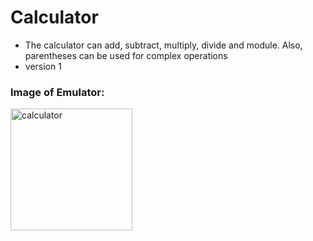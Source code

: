 # Calculator
- The calculator can add, subtract, multiply, divide and module. Also, parentheses can be used for complex operations
- version 1

### Image of Emulator:
<img width="195" alt="calculator" src="https://user-images.githubusercontent.com/67427643/92289283-9ff35780-ef18-11ea-8eaa-470286357e33.png">

